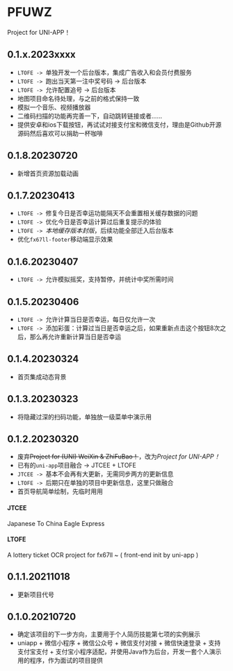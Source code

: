 # PFUWZ
Project for UNI-APP！

## 0.1.x.2023xxxx  
* `LTOFE -> `单独开发一个后台版本，集成广告收入和会员付费服务  
* `LTOFE -> `跑出当天第一注中奖号码 -> 后台版本  
* `LTOFE -> `允许配置追号 -> 后台版本
* 地图项目命名待处理，与之前的格式保持一致  
* 模拟一个音乐、视频播放器  
* 二维码扫描的功能再完善一下，自动跳转链接或者......
* 提供安卓和ios下载按钮，再试试对接支付宝和微信支付，理由是Github开源源码然后喜欢可以捐助一杯咖啡  

## 0.1.8.20230720
* 新增首页资源加载动画  

## 0.1.7.20230413
* `LTOFE -> `修复今日是否幸运功能隔天不会重置相关缓存数据的问题  
* `LTOFE -> `优化今日是否幸运计算过后重复提示的体验  
* `LTOFE -> `*本地缓存版本封版*，后续功能全部迁入后台版本  
* 优化`fx67ll-footer`移动端显示效果

## 0.1.6.20230407
* `LTOFE -> `允许模拟摇奖，支持暂停，并统计中奖所需时间 

## 0.1.5.20230406
* `LTOFE -> `允许计算当日是否幸运，每日仅允许一次  
* `LTOFE -> `添加彩蛋：计算过当日是否幸运之后，如果重新点击这个按钮8次之后，那么再允许重新计算当日是否幸运

## 0.1.4.20230324
* 首页集成动态背景  

## 0.1.3.20230323
* 将隐藏过深的扫码功能，单独放一级菜单中演示用  

## 0.1.2.20230320
* 废弃~~Project for (UNI) WeiXin & ZhiFuBao！~~，改为*Project for UNI-APP！*
* 已有的`uni-app`项目融合 -> JTCEE + LTOFE  
* `JTCEE -> `基本不会再有大更新，无需同步两方的更新信息  
* `LTOFE -> `后期只在单独的项目中更新信息，这里只做融合  
* 首页导航简单绘制，先临时用用  
#### JTCEE
Japanese To China Eagle Express 
#### LTOFE
A lottery ticket OCR project for fx67ll ~  ( front-end init by uni-app )  

## 0.1.1.20211018
* 更新项目代号  

## 0.1.0.20210720
* 确定该项目的下一步方向，主要用于个人简历技能第七项的实例展示  
* uniapp + 微信小程序 + 微信公众号 + 微信支付对接 + 微信快速登录 + 支持支付宝支付 + 支付宝小程序适配，并使用Java作为后台，开发一套个人演示用的程序，作为面试的项目提供  